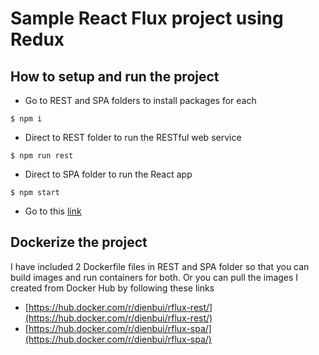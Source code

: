 # Sample React Flux project using Redux

## How to setup and run the project

-   Go to REST and SPA folders to install packages for each

```
$ npm i
```

-   Direct to REST folder to run the RESTful web service

```
$ npm run rest
```

-   Direct to SPA folder to run the React app

```
$ npm start
```

-  Go to this [link](http://localhost:8000/)

## Dockerize the project

I have included 2 Dockerfile files in REST and SPA folder so that you can build images and run containers for both. Or you can 
pull the images I created from Docker Hub by following these links

-   [https://hub.docker.com/r/dienbui/rflux-rest/](https://hub.docker.com/r/dienbui/rflux-rest/)
-   [https://hub.docker.com/r/dienbui/rflux-spa/](https://hub.docker.com/r/dienbui/rflux-spa/)
